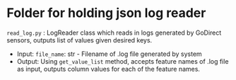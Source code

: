 # Folder for holding json log reader

``read_log.py`` : LogReader class which reads in logs generated by GoDirect sensors, outputs list of values given desired keys.
* Input: ``file_name``: str - Filename of .log file generated by system
* Output: Using ``get_value_list`` method, accepts feature names of .log file as input, outputs column values for each of the feature names.
